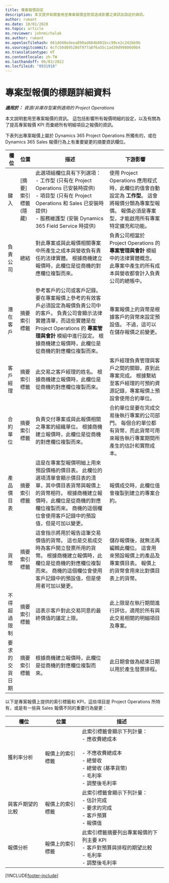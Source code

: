 ```yaml
---
title: 專案報價設定
description: 本文提供有關套用至專案報價並對其造成影響之資訊及設定的資訊。
author: rumant
ms.date: 10/01/2020
ms.topic: article
ms.reviewer: johnmichalak
ms.author: rumant
ms.openlocfilehash: 661dd40edeea890ad684b801bcc99ce2c242bb9b
ms.sourcegitcommit: 6cfc50d89528df977a8f6a55c1ad39d99800d9b4
ms.translationtype: HT
ms.contentlocale: zh-TW
ms.lasthandoff: 06/03/2022
ms.locfileid: "8931918"
---
```

# <a name="header-details-for-project-based-quotes"></a>專案型報價的標題詳細資料

_**適用於：** 資源/非庫存型案例適用的 Project Operations_


本文說明套用至專案報價的資訊。 這包括影響所有報價明細的設定，以及有關為了提高專案報價 KPI 而彙總所有明細項目之報價的資訊。

下表列出專案報價上屬於 Dynamics 365 Project Operations 所獨有的，或在 Dynamics 365 Sales 報價行為上有重要變更的摘要資訊欄位。

| **欄位** | **位置** | **描述** | **下游影響** |
| --- | --- | --- | --- |
| 鍵入 | [摘要] 索引標籤 (隱藏) | 此選項組欄位具有下列選項：</br>- 工作型 (只有在 Project Operations 已安裝時提供)</br>- 項目型 (只有在 Project Operations 和 Sales 已安裝時提供)</br>- 服務維護型 (安裝 Dynamics 365 Field Service 時提供) | 使用 Project Operations 應用程式時，此欄位的值會自動設定為 **工作型**。 這會將報價分類為專案型報價。 報價必須是專案型，才能啟用所有專案特定擴充和功能。 |
| 負責公司 | 總結 | 對此專案或與此報價相關專案中所產生之成本與營收負有責任的法律實體。 根據商機建立報價時，此欄位是從商機的對應欄位複製而來。 | 負責公司相當於 Project Operations 的 **專案管理與會計** 模組中的法律實體概念。 此專案中產生的所有成本與營收都會計入負責公司的總帳中。 |
| 潛在客戶 | 摘要索引標籤 | 參考客戶的公司或客戶記錄。 要在專案報價上參考的有效客戶必須設定為報價負責公司中的客戶。 負責公司會顯示法律實體清單，而這些實體是在 Project Operations 的 **專案管理與會計** 模組中進行設定。 根據商機建立報價時，此欄位是從商機的對應欄位複製而來。 | 專案報價上的貨幣是根據客戶的貨幣來設定預設值。 不過，這可以在儲存報價之前變更。 |
| 客戶經理 | 摘要索引標籤 | 此交易之客戶經理的姓名。 根據商機建立報價時，此欄位是從商機的對應欄位複製而來。 | 客戶經理負責管理與客戶之間的關聯，直到此專案完成。 根據繫結至客戶經理的可預約資源記錄，專案報價上預設會使用合約單位。|
| 合約單位 | 摘要索引標籤 | 負責交付專案或與此報價相關之專案的組織單位。 根據商機建立報價時，此欄位是從商機的對應欄位複製而來。 | 合約單位是要在完成交易後執行專案的公司部門。 每個合約單位都有貨幣，而此貨幣可用來報告執行專案期間所產生的估計和實際成本。 |
| 產品價目表 | 摘要索引標籤 | 這是在專案型報價明細上用來預設價格的價目表。 此欄位的選項清單會顯示價目表的清單，其中價目表貨幣與報價上的貨幣相符。 根據商機建立報價時，此欄位是從商機的對應欄位複製而來。 商機的這個欄位會使用客戶記錄中的預設值，但是可加以變更。 | 報價成交時，此欄位值會複製到建立的專案合約。 |
| 貨幣 | 摘要索引標籤 | 這會指示將用於報告這筆交易價值的貨幣。 這也是交易成交時為客戶開立發票所用的貨幣。 根據商機建立報價時，此欄位是從商機的對應欄位複製而來。 商機的這個欄位會使用客戶記錄中的預設值，但是使用者可加以變更。  | 儲存報價後，就無法再編輯此欄位。 這會用來預設報價上的產品及專案價目表。 報價上的貨幣會用來比對價目表上的貨幣。 |
| 不得超過限制 | 摘要索引標籤 | 這表示客戶對此交易同意的最終價值的議定上限。 | 此上限是在執行期間進行評估，適用於所有與此交易相關的明細項目及專案。 |
| 要求的交貨日期 | 摘要索引標籤 | 根據商機建立報價時，此欄位是從商機的對應欄位複製而來。 | 此日期會做為結束日期以用於產生發票排程。 |

以下是專案報價上提供的索引標籤和 KPI，這些項目是 Project Operations 所特有，或是有一些與 Sales 報價不同的重要行為變更：

| **欄位** | **位置** | **描述** |
| --- | --- | --- |
| 獲利率分析 | 報價上的索引標籤 | 此索引標籤會顯示下列計量：</br>- 應收費總成本</br></br>- 不應收費總成本</br>- 總營收</br>- 總營收 (基準貨幣)</br>- 毛利率</br>- 調整後毛利率|
| 與客戶期望的比較 | 報價上的索引標籤 | 此索引標籤會顯示下列計量：</br>- 估計完成</br>- 要求的完成</br>- 客戶預算</br>- 報價值 |
| 報價分析 | 報價上的索引標籤 | 此索引標籤摘要列出專案報價的下列主要 KPI</br>- 客戶對預算與排程的期望比較</br>- 毛利率</br>- 調整後毛利率 |


[!INCLUDE[footer-include](../includes/footer-banner.md)]
